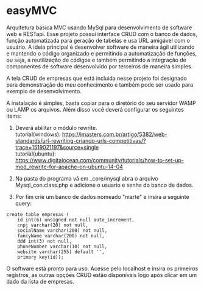 # easyMVC
Arquitetura básica MVC usando MySql para desenvolvimento de software web e RESTapi.
Esse projeto possui interface CRUD com o banco de dados, função automatizada para geração de tabelas 
e usa URL amigável com o usuário.
A ideia principal é desenvolver software de maneira ágil utilizando e mantendo o código organizado e 
permitindo a automatização de funções, ou seja, a reutilização de códigos e também permitindo a 
integração de componentes de software desenvolvido por terceiros de maneira simples.


A tela CRUD de empresas que está incluida nesse projeto foi designado para demonstração do meu conhecimento e
também pode ser usado para exemplo de desenvolvimento.


A instalação é simples, basta copiar para o diretório do seu servidor WAMP ou LAMP os arquivos. Além disso você
deverá configurar os seguintes items:
  1. Deverá abilitar o módulo rewrite. 
  <br>tutorial(windows): https://imasters.com.br/artigo/5382/web-standards/url-rewriting-criando-urls-competitivas/?trace=1519021197&source=single
  <br>tutorial(ubuntu): https://www.digitalocean.com/community/tutorials/how-to-set-up-mod_rewrite-for-apache-on-ubuntu-14-04
  
  2. Na pasta do programa vá em _core/mysql abra o arquivo Mysql_con.class.php e adicione o usuario e senha do banco de dados.
  
  3. Por fim crie um banco de dados nomeado "marte" e insira a seguinte query:
  <p><code>create table empresas (
    id int(6) unsigned not null auto_increment,
    cnpj varchar(20) not null,
    socialName varchar(200) not null,
    fancyName varchar(200) not null,
    ddd int(3) not null,
    phoneNumber varchar(10) not null,
    website varchar(255) default '', 
    primary key(id));</code></p>

O software está pronto para uso.
Acesse pelo localhost e insira os primeiros registros, as outras opções CRUD estão disponíveis logo após clicar em um dado da lista de empresas.
